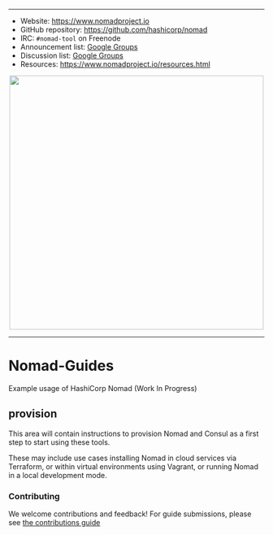 
----
-	Website: https://www.nomadproject.io
-   GitHub repository: https://github.com/hashicorp/nomad
-	IRC: `#nomad-tool` on Freenode
-	Announcement list: [Google Groups](https://groups.google.com/group/hashicorp-announce)
-	Discussion list: [Google Groups](https://groups.google.com/group/nomad-tool)
-   Resources: https://www.nomadproject.io/resources.html

<p align="center" style="text-align:center;">
  <img src="https://cdn.rawgit.com/hashicorp/nomad/master/website/source/assets/images/logo-text.svg" width="500" />
</p>

----  

# Nomad-Guides
Example usage of HashiCorp Nomad (Work In Progress)

## provision
This area will contain instructions to provision Nomad and Consul as a first step to start using these tools.

These may include use cases installing Nomad in cloud services via Terraform, or within virtual environments using Vagrant, or running Nomad in a local development mode.  

### Contributing
We welcome contributions and feedback!  For guide submissions, please see [the contributions guide](CONTRIBUTING.md)